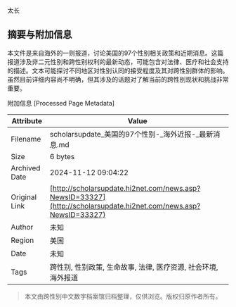 太长

## 摘要与附加信息

<!-- tcd_abstract -->
本文件是来自海外的一则报道，讨论美国的97个性别相关政策和近期消息。这篇报道涉及非二元性别和跨性别权利的最新动态，可能包含对法律、医疗和社会支持的描述。文本可能探讨不同地区对性别认同的接受程度及其对跨性别群体的影响。虽然目前详细内容尚不明确，但其涉及的话题对了解当前的跨性别现状和挑战非常重要。
<!-- tcd_abstract_end -->

附加信息 [Processed Page Metadata]

| Attribute       | Value                                  |
|-----------------|----------------------------------------|
| Filename        | scholarsupdate_美国的97个性别-_海外近报-_最新消息.md                             |
| Size            | 6 bytes                           |
| Archived Date   | 2024-11-12 09:04:22                             |
| Original Link   | [http://scholarsupdate.hi2net.com/news.asp?NewsID=33327](http://scholarsupdate.hi2net.com/news.asp?NewsID=33327)                       |
| Author          | 未知                               |
| Region          | 美国                               |
| Date            | 未知                                 |
| Tags            | 跨性别, 性别政策, 生命故事, 法律, 医疗资源, 社会环境, 海外报道                                 |
>
> 本文由跨性别中文数字档案馆归档整理，仅供浏览。版权归原作者所有。
>